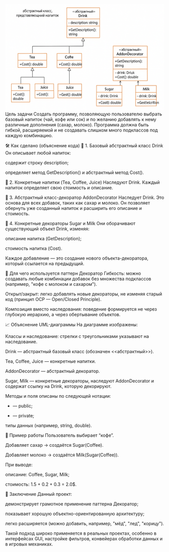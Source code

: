 
![UML диаграмма](https://github.com/scholak-tr/Decorator/blob/main/.vs/uml-decorator.png)
Цель задачи
Создать программу, позволяющую пользователю выбрать базовый напиток (чай, кофе или сок) и по желанию добавлять к нему различные дополнения (сахар, молоко). Программа должна быть гибкой, расширяемой и не создавать слишком много подклассов под каждую комбинацию.

🛠️ Как сделано (объяснение кода)
🔹 1. Базовый абстрактный класс Drink
Он описывает любой напиток:

содержит строку description;

определяет метод GetDescription() и абстрактный метод Cost().

🔹 2. Конкретные напитки (Tea, Coffee, Juice)
Наследуют Drink. Каждый напиток определяет свою стоимость и описание.

🔹 3. Абстрактный класс-декоратор AddonDecorator
Наследует Drink. Это основа для всех добавок, таких как сахар и молоко. Он позволяет обернуть уже созданный напиток и расширить его описание и стоимость.

🔹 4. Конкретные декораторы Sugar и Milk
Они оборачивают существующий объект Drink, изменяя:

описание напитка (GetDescription);

стоимость напитка (Cost).

Каждое добавление — это создание нового объекта-декоратора, который ссылается на предыдущий.

🧭 Для чего используется паттерн Декоратор
Гибкость: можно создавать любые комбинации добавок без множества подклассов (например, "кофе с молоком и сахаром").

Открыт/закрыт: легко добавлять новые декораторы, не изменяя старый код (принцип OCP — Open/Closed Principle).

Композиция вместо наследования: поведение формируется не через глубокую иерархию, а через обертывание объектов.

📈 Объяснение UML-диаграммы
На диаграмме изображены:

Классы и наследование: стрелки с треугольниками указывают на наследование.

Drink — абстрактный базовый класс (обозначен <<абстрактный>>).

Tea, Coffee, Juice — конкретные напитки.

AddonDecorator — абстрактный декоратор.

Sugar, Milk — конкретные декораторы, наследуют AddonDecorator и содержат ссылку на Drink, которую декорируют.

Методы и поля описаны по следующей нотации:

+ — public;

- — private;

типы данных (например, string, double).

🧪 Пример работы
Пользователь выбирает “кофе”.

Добавляет сахар → создаётся Sugar(Coffee).

Добавляет молоко → создаётся Milk(Sugar(Coffee)).

При выводе:

описание: Coffee, Sugar, Milk;

стоимость: 1.5 + 0.2 + 0.3 = 2.0$.

📌 Заключение
Данный проект:

демонстрирует грамотное применение паттерна Декоратор;

показывает хорошую объектно-ориентированную архитектуру;

легко расширяется (можно добавить, например, "мёд", "лед", "корицу").

Такой подход широко применяется в реальных проектах, особенно в интерфейсах GUI, настройке фильтров, конвейерах обработки данных и в игровых механиках.

